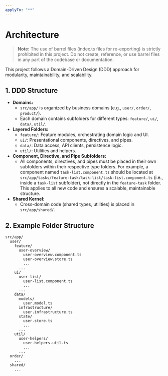 ```yaml
---
applyTo: "**"
---
```


# Architecture

> **Note:** The use of barrel files (index.ts files for re-exporting) is strictly prohibited in this project. Do not create, reference, or use barrel files in any part of the codebase or documentation.

This project follows a Domain-Driven Design (DDD) approach for modularity, maintainability, and scalability.

## 1. DDD Structure

- **Domains:**
  - `src/app/` is organized by business domains (e.g., `user/`, `order/`, `product/`).
  - Each domain contains subfolders for different types: `feature/`, `ui/`, `data/`, `util/`.
- **Layered Folders:**
  - `feature/`: Feature modules, orchestrating domain logic and UI.
  - `ui/`: Presentational components, directives, and pipes.
  - `data/`: Data access, API clients, persistence logic.
  - `util/`: Utilities and helpers.
- **Component, Directive, and Pipe Subfolders:**
  - All components, directives, and pipes must be placed in their own subfolders within their respective type folders. For example, a component named `task-list.component.ts` should be located at `src/app/tasks/feature-task/task-list/task-list.component.ts` (i.e., inside a `task-list` subfolder), not directly in the `feature-task` folder. This applies to all new code and ensures a scalable, maintainable structure.
- **Shared Kernel:**
  - Cross-domain code (shared types, utilities) is placed in `src/app/shared/`.

## 2. Example Folder Structure

```text
src/app/
  user/
    feature/
      user-overview/
        user-overview.component.ts
        user-overview.store.ts
        ...
      ...
    ui/
      user-list/
        user-list.component.ts
        ...
      ...
    data/
      models/
        user.model.ts
      infrastructure/
        user.infrastructure.ts
      state/
        user.store.ts
        ...
      ...
    util/
      user-helpers/
        user-helpers.util.ts
        ...
      ...
  order/
    ...
  shared/
    ...
```

